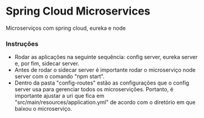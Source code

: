 # Spring Cloud Microservices
Microserviços com spring cloud, eureka e node

### Instruções
- Rodar as aplicações na seguinte sequência: config server, eureka server e, por fim, sidecar server.
- Antes de rodar o sidecar server é importante rodar o microserviço node server com o comando "npm start".
- Dentro da pasta "config-routes" estão as configurações que o config server usa para gerenciar todos os microservições. Portanto, é importante ajustar a uri que fica em "src/main/resources/application.yml" de acordo com o diretório em que baixou o microserviço.
